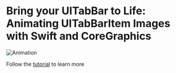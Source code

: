 # Bring your UITabBar to Life: Animating UITabBarItem Images with Swift and CoreGraphics

![Animation](https://thumbs.gfycat.com/VengefulAmpleAnhinga-size_restricted.gif)

Follow the [tutorial](https://medium.com/@werry_paxman/bring-your-uitabbar-to-life-animating-uitabbaritem-images-with-swift-and-coregraphics) to learn more
